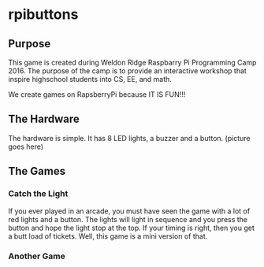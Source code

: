 # rpibuttons

## Purpose

This game is created during Weldon Ridge Raspbarry Pi Programming Camp 2016.
The purpose of the camp is to provide an interactive workshop that inspire 
highschool students into CS, EE, and math. 

We create games on RapsberryPi because IT IS FUN!!!


## The Hardware

The hardware is simple. It has 8 LED lights, a buzzer and a button.
(picture goes here)

## The Games

### Catch the Light

If you ever played in an arcade, you must have seen the game with a lot of red lights and a button. The lights will light in sequence and you press the button and hope the light stop at the top. If your timing is right, then you get a butt load of tickets. Well, this game is a mini version of that.

### Another Game
  

